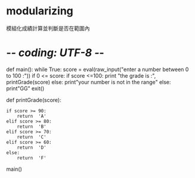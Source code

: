# modularizing
模組化成績計算並判斷是否在範圍內
# -*- coding: UTF-8 -*-


def main():
    while True:
        score = eval(raw_input("enter a number between 0 to 100 :"))
        if 0 <= score:
            if score <=100:
                    print "the grade is :", printGrade(score)
            else:
                print"your number is not in the range"
        else:
            print"GG"
            exit()

        
def printGrade(score):

    if score >= 90:
        return  'A'    
    elif score >= 80:
        return  'B'
    elif score >= 70:
        return  'C'
    elif score >= 60:
        return  'D'
    else:
        return  'F'
main()





    
    

    


